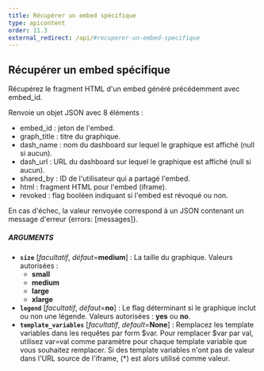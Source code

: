```yaml
---
title: Récupérer un embed spécifique
type: apicontent
order: 11.3
external_redirect: /api/#recuperer-un-embed-specifique
---
```


## Récupérer un embed spécifique
Récupérez le fragment HTML d'un embed généré précédemment avec embed_id.

Renvoie un objet JSON avec 8 éléments :

* embed_id : jeton de l'embed.
* graph_title : titre du graphique.
* dash_name : nom du dashboard sur lequel le graphique est affiché (null si aucun).
* dash_url : URL du dashboard sur lequel le graphique est affiché (null si aucun).
* shared_by : ID de l'utilisateur qui a partagé l'embed.
* html : fragment HTML pour l'embed (iframe).
* revoked : flag booléen indiquant si l'embed est révoqué ou non.

En cas d'échec, la valeur renvoyée correspond à un JSON contenant un message d'erreur {errors: [messages]}.

##### ARGUMENTS
* **`size`** [*facultatif*, *défaut*=**medium**] :
    La taille du graphique. Valeurs autorisées :
    * **small**
    * **medium**
    * **large**
    * **xlarge**
* **`legend`** [*facultatif*, *défaut*=**no**] :
    Le flag déterminant si le graphique inclut ou non une légende. Valeurs autorisées : **yes** ou **no**.
* **`template_variables`** [*facultatif*, *default*=**None**] :
    Remplacez les template variables dans les requêtes par form $var. Pour remplacer $var par val, utilisez var=val comme paramètre pour chaque template variable que vous souhaitez remplacer. Si des template variables n'ont pas de valeur dans l'URL source de l'iframe, (*) est alors utilisé comme valeur.
